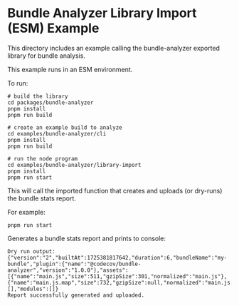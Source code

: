 # Bundle Analyzer Library Import (ESM) Example

This directory includes an example calling the bundle-analyzer exported library for bundle analysis.

This example runs in an ESM environment.

To run:

```
# build the library
cd packages/bundle-analyzer
pnpm install
pnpm run build

# create an example build to analyze
cd examples/bundle-analyzer/cli
pnpm install
pnpm run build

# run the node program
cd examples/bundle-analyzer/library-import
pnpm install
pnpm run start
```

This will call the imported function that creates and uploads (or dry-runs) the bundle stats report.

For example:

```
pnpm run start
```

Generates a bundle stats report and prints to console:

```
Dry run output:  {"version":"2","builtAt":1725381817642,"duration":6,"bundleName":"my-bundle","plugin":{"name":"@codecov/bundle-analyzer","version":"1.0.0"},"assets":[{"name":"main.js","size":511,"gzipSize":301,"normalized":"main.js"},{"name":"main.js.map","size":732,"gzipSize":null,"normalized":"main.js.map"}],"chunks":[],"modules":[]}
Report successfully generated and uploaded.
```
